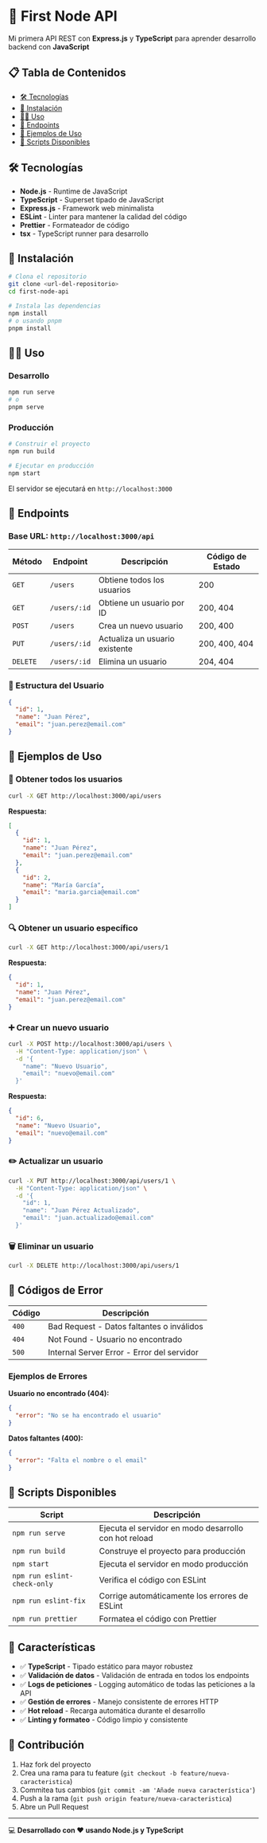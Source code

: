 # 🚀 First Node API

Mi primera API REST con **Express.js** y **TypeScript** para aprender desarrollo backend con **JavaScript**

## 📋 Tabla de Contenidos

- [🛠️ Tecnologías](#️-tecnologías)
- [🚀 Instalación](#-instalación)
- [🏃‍♂️ Uso](#️-uso)
- [📡 Endpoints](#-endpoints)
- [🧪 Ejemplos de Uso](#-ejemplos-de-uso)
- [📝 Scripts Disponibles](#-scripts-disponibles)

## 🛠️ Tecnologías

- **Node.js** - Runtime de JavaScript
- **TypeScript** - Superset tipado de JavaScript
- **Express.js** - Framework web minimalista
- **ESLint** - Linter para mantener la calidad del código
- **Prettier** - Formateador de código
- **tsx** - TypeScript runner para desarrollo

## 🚀 Instalación

```bash
# Clona el repositorio
git clone <url-del-repositorio>
cd first-node-api

# Instala las dependencias
npm install
# o usando pnpm
pnpm install
```

## 🏃‍♂️ Uso

### Desarrollo

```bash
npm run serve
# o
pnpm serve
```

### Producción

```bash
# Construir el proyecto
npm run build

# Ejecutar en producción
npm start
```

El servidor se ejecutará en `http://localhost:3000`

## 📡 Endpoints

### Base URL: `http://localhost:3000/api`

| Método   | Endpoint     | Descripción                    | Código de Estado |
| -------- | ------------ | ------------------------------ | ---------------- |
| `GET`    | `/users`     | Obtiene todos los usuarios     | 200              |
| `GET`    | `/users/:id` | Obtiene un usuario por ID      | 200, 404         |
| `POST`   | `/users`     | Crea un nuevo usuario          | 200, 400         |
| `PUT`    | `/users/:id` | Actualiza un usuario existente | 200, 400, 404    |
| `DELETE` | `/users/:id` | Elimina un usuario             | 204, 404         |

### 📝 Estructura del Usuario

```json
{
  "id": 1,
  "name": "Juan Pérez",
  "email": "juan.perez@email.com"
}
```

## 🧪 Ejemplos de Uso

### 📖 Obtener todos los usuarios

```bash
curl -X GET http://localhost:3000/api/users
```

**Respuesta:**

```json
[
  {
    "id": 1,
    "name": "Juan Pérez",
    "email": "juan.perez@email.com"
  },
  {
    "id": 2,
    "name": "María García",
    "email": "maria.garcia@email.com"
  }
]
```

### 🔍 Obtener un usuario específico

```bash
curl -X GET http://localhost:3000/api/users/1
```

**Respuesta:**

```json
{
  "id": 1,
  "name": "Juan Pérez",
  "email": "juan.perez@email.com"
}
```

### ➕ Crear un nuevo usuario

```bash
curl -X POST http://localhost:3000/api/users \
  -H "Content-Type: application/json" \
  -d '{
    "name": "Nuevo Usuario",
    "email": "nuevo@email.com"
  }'
```

**Respuesta:**

```json
{
  "id": 6,
  "name": "Nuevo Usuario",
  "email": "nuevo@email.com"
}
```

### ✏️ Actualizar un usuario

```bash
curl -X PUT http://localhost:3000/api/users/1 \
  -H "Content-Type: application/json" \
  -d '{
    "id": 1,
    "name": "Juan Pérez Actualizado",
    "email": "juan.actualizado@email.com"
  }'
```

### 🗑️ Eliminar un usuario

```bash
curl -X DELETE http://localhost:3000/api/users/1
```

## 🚨 Códigos de Error

| Código | Descripción                                |
| ------ | ------------------------------------------ |
| `400`  | Bad Request - Datos faltantes o inválidos  |
| `404`  | Not Found - Usuario no encontrado          |
| `500`  | Internal Server Error - Error del servidor |

### Ejemplos de Errores

**Usuario no encontrado (404):**

```json
{
  "error": "No se ha encontrado el usuario"
}
```

**Datos faltantes (400):**

```json
{
  "error": "Falta el nombre o el email"
}
```

## 📝 Scripts Disponibles

| Script                      | Descripción                                           |
| --------------------------- | ----------------------------------------------------- |
| `npm run serve`             | Ejecuta el servidor en modo desarrollo con hot reload |
| `npm run build`             | Construye el proyecto para producción                 |
| `npm start`                 | Ejecuta el servidor en modo producción                |
| `npm run eslint-check-only` | Verifica el código con ESLint                         |
| `npm run eslint-fix`        | Corrige automáticamente los errores de ESLint         |
| `npm run prettier`          | Formatea el código con Prettier                       |

## 🌟 Características

- ✅ **TypeScript** - Tipado estático para mayor robustez
- ✅ **Validación de datos** - Validación de entrada en todos los endpoints
- ✅ **Logs de peticiones** - Logging automático de todas las peticiones a la API
- ✅ **Gestión de errores** - Manejo consistente de errores HTTP
- ✅ **Hot reload** - Recarga automática durante el desarrollo
- ✅ **Linting y formateo** - Código limpio y consistente

## 🤝 Contribución

1. Haz fork del proyecto
2. Crea una rama para tu feature (`git checkout -b feature/nueva-caracteristica`)
3. Commitea tus cambios (`git commit -am 'Añade nueva característica'`)
4. Push a la rama (`git push origin feature/nueva-caracteristica`)
5. Abre un Pull Request

---

💻 **Desarrollado con ❤️ usando Node.js y TypeScript**
